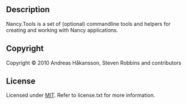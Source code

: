 ## Description

Nancy.Tools is a set of (optional) commandline tools and helpers for creating and working with Nancy applications.

## Copyright

Copyright © 2010 Andreas Håkansson, Steven Robbins and contributors

## License

Licensed under [MIT](http://www.opensource.org/licenses/mit-license.php "Read more about the MIT license form"). Refer to license.txt for more information.